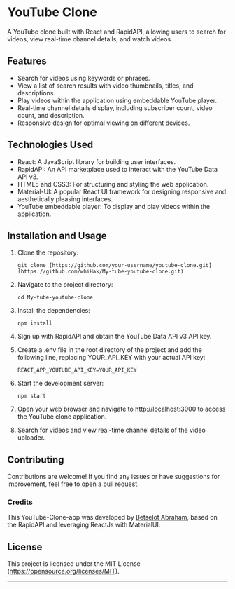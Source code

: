 
# YouTube Clone

A YouTube clone built with React and RapidAPI, allowing users to search for videos, view real-time channel details, and watch videos.

## Features

- Search for videos using keywords or phrases.
- View a list of search results with video thumbnails, titles, and descriptions.
- Play videos within the application using embeddable YouTube player.
- Real-time channel details display, including subscriber count, video count, and description.
- Responsive design for optimal viewing on different devices.

## Technologies Used

- React: A JavaScript library for building user interfaces.
- RapidAPI: An API marketplace used to interact with the YouTube Data API v3.
- HTML5 and CSS3: For structuring and styling the web application.
- Material-UI: A popular React UI framework for designing responsive and aesthetically pleasing interfaces.
- YouTube embeddable player: To display and play videos within the application.

## Installation and Usage

1. Clone the repository:

   ```
   git clone [https://github.com/your-username/youtube-clone.git](https://github.com/whiHak/My-tube-youtube-clone.git)
   ```

2. Navigate to the project directory:

   ```
   cd My-tube-youtube-clone
   ```

3. Install the dependencies:

   ```
   npm install
   ```

4. Sign up with RapidAPI and obtain the YouTube Data API v3 API key.

5. Create a .env file in the root directory of the project and add the following line, replacing YOUR_API_KEY with your actual API key:

   ```
   REACT_APP_YOUTUBE_API_KEY=YOUR_API_KEY
   ```

6. Start the development server:

   ```
   npm start
   ```

7. Open your web browser and navigate to http://localhost:3000 to access the YouTube clone application.

8. Search for videos and view real-time channel details of the video uploader.

## Contributing

Contributions are welcome! If you find any issues or have suggestions for improvement, feel free to open a pull request.

### Credits

This YouTube-Clone-app was developed by [Betselot Abraham](https://www.linkedin.com/in/betselot-abraham-184753285), based on the RapidAPI and leveraging ReactJs with MaterialUI.

## License

This project is licensed under the MIT License (https://opensource.org/licenses/MIT).

---



